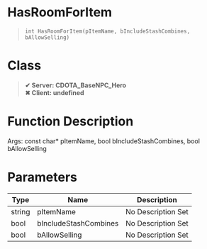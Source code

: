 # HasRoomForItem
> `int HasRoomForItem(pItemName, bIncludeStashCombines, bAllowSelling)`
# Class
> __✔ Server: CDOTA_BaseNPC_Hero__  
> __✖ Client: undefined__  
# Function Description
Args: const char* pItemName, bool bIncludeStashCombines, bool bAllowSelling
# Parameters
Type|Name|Description
--|--|--
string|pItemName|No Description Set
bool|bIncludeStashCombines|No Description Set
bool|bAllowSelling|No Description Set
